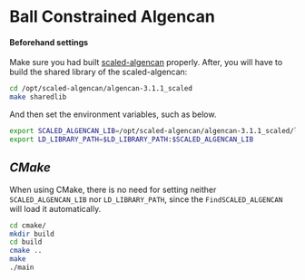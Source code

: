 # Ball Constrained Algencan 

#### Beforehand settings

Make sure you had built [scaled-algencan](https://github.com/leonardosecchin/scaled-algencan) properly.
After, you will have to build the shared library of the scaled-algencan:

```sh
cd /opt/scaled-algencan/algencan-3.1.1_scaled
make sharedlib
```

And then set the environment variables, such as below.

```sh
export SCALED_ALGENCAN_LIB=/opt/scaled-algencan/algencan-3.1.1_scaled/lib/
export LD_LIBRARY_PATH=$LD_LIBRARY_PATH:$SCALED_ALGENCAN_LIB
```

## _CMake_

When using CMake, there is no need for setting neither `SCALED_ALGENCAN_LIB` nor `LD_LIBRARY_PATH`,
since the `FindSCALED_ALGENCAN` will load it automatically.

```sh
cd cmake/
mkdir build
cd build
cmake ..
make
./main
```


